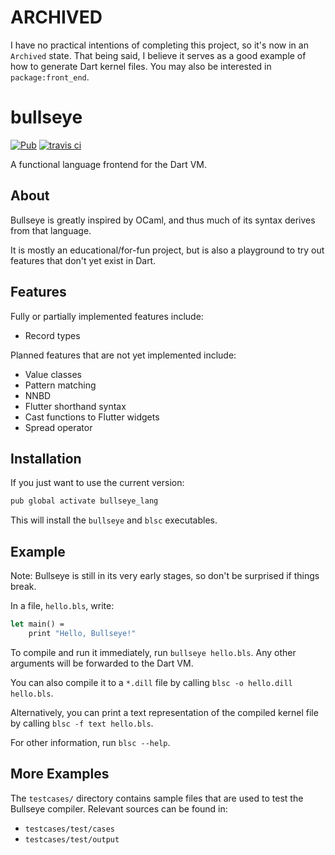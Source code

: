 # ARCHIVED
I have no practical intentions of completing this project, so it's now in an `Archived` state. That being said, I believe it
serves as a good example of how to generate Dart kernel files. You may also be interested in `package:front_end`.

# bullseye
[![Pub](https://img.shields.io/pub/v/bullseye_lang.svg)](https://pub.dartlang.org/packages/bullseye_lang)
[![travis ci](https://travis-ci.org/thosakwe/bullseye.svg)](https://travis-ci.org/thosakwe/bullseye)

A functional language frontend for the Dart VM.

## About
Bullseye is greatly inspired by OCaml, and thus much
of its syntax derives from that language.

It is mostly an educational/for-fun project, but is also
a playground to try out features that don't yet exist
in Dart.

## Features
Fully or partially implemented features include:
* Record types

Planned features that are not yet implemented include:
* Value classes
* Pattern matching
* NNBD
* Flutter shorthand syntax
* Cast functions to Flutter widgets
* Spread operator

## Installation
If you just want to use the current version:

```bash
pub global activate bullseye_lang
```

This will install the `bullseye` and `blsc` executables.

## Example
Note: Bullseye is still in its very early stages, so don't be surprised if things break.

In a file, `hello.bls`, write:

```ocaml
let main() =
    print "Hello, Bullseye!"
```

To compile and run it immediately, run
`bullseye hello.bls`. Any other arguments will be
forwarded to the Dart VM.

You can also compile it to a `*.dill` file by calling
`blsc -o hello.dill hello.bls`.

Alternatively, you can print a text representation of the
compiled kernel file by calling `blsc -f text hello.bls`.

For other information, run `blsc --help`.

## More Examples
The `testcases/` directory contains sample files that
are used to test the Bullseye compiler. Relevant
sources can be found in:
* `testcases/test/cases`
* `testcases/test/output`
